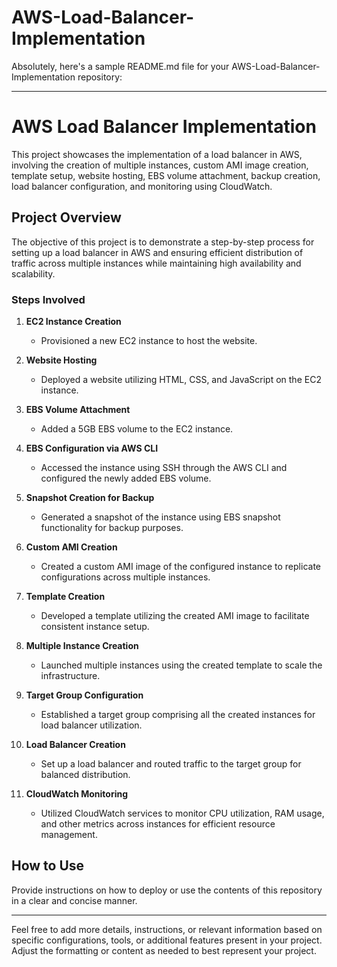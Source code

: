 # AWS-Load-Balancer-Implementation
Absolutely, here's a sample README.md file for your AWS-Load-Balancer-Implementation repository:

---

# AWS Load Balancer Implementation

This project showcases the implementation of a load balancer in AWS, involving the creation of multiple instances, custom AMI image creation, template setup, website hosting, EBS volume attachment, backup creation, load balancer configuration, and monitoring using CloudWatch.

## Project Overview

The objective of this project is to demonstrate a step-by-step process for setting up a load balancer in AWS and ensuring efficient distribution of traffic across multiple instances while maintaining high availability and scalability.

### Steps Involved

1. **EC2 Instance Creation**
   - Provisioned a new EC2 instance to host the website.
  
2. **Website Hosting**
   - Deployed a website utilizing HTML, CSS, and JavaScript on the EC2 instance.

3. **EBS Volume Attachment**
   - Added a 5GB EBS volume to the EC2 instance.

4. **EBS Configuration via AWS CLI**
   - Accessed the instance using SSH through the AWS CLI and configured the newly added EBS volume.

5. **Snapshot Creation for Backup**
   - Generated a snapshot of the instance using EBS snapshot functionality for backup purposes.

6. **Custom AMI Creation**
   - Created a custom AMI image of the configured instance to replicate configurations across multiple instances.

7. **Template Creation**
   - Developed a template utilizing the created AMI image to facilitate consistent instance setup.

8. **Multiple Instance Creation**
   - Launched multiple instances using the created template to scale the infrastructure.

9. **Target Group Configuration**
   - Established a target group comprising all the created instances for load balancer utilization.

10. **Load Balancer Creation**
    - Set up a load balancer and routed traffic to the target group for balanced distribution.

11. **CloudWatch Monitoring**
    - Utilized CloudWatch services to monitor CPU utilization, RAM usage, and other metrics across instances for efficient resource management.

## How to Use

Provide instructions on how to deploy or use the contents of this repository in a clear and concise manner.

---

Feel free to add more details, instructions, or relevant information based on specific configurations, tools, or additional features present in your project. Adjust the formatting or content as needed to best represent your project.

